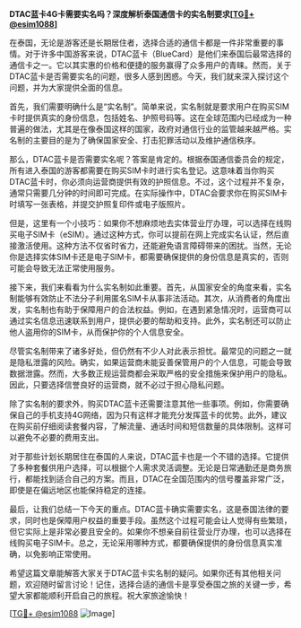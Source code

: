 **DTAC蓝卡4G卡需要实名吗？深度解析泰国通信卡的实名制要求[[TG💪+ @esim1088](https://t.me/s/esim1088)]**

在泰国，无论是游客还是长期居住者，选择合适的通信卡都是一件非常重要的事情。对于许多中国游客来说，DTAC蓝卡（BlueCard）是他们来泰国后最常选择的通信卡之一。它以其实惠的价格和便捷的服务赢得了众多用户的青睐。然而，关于DTAC蓝卡是否需要实名的问题，很多人感到困惑。今天，我们就来深入探讨这个问题，并为大家提供全面的信息。

首先，我们需要明确什么是“实名制”。简单来说，实名制就是要求用户在购买SIM卡时提供真实的身份信息，包括姓名、护照号码等。这在全球范围内已经成为一种普遍的做法，尤其是在像泰国这样的国家，政府对通信行业的监管越来越严格。实名制的主要目的是为了确保国家安全、打击犯罪活动以及维护通信秩序。

那么，DTAC蓝卡是否需要实名呢？答案是肯定的。根据泰国通信委员会的规定，所有进入泰国的游客都需要在购买SIM卡时进行实名登记。这意味着当你购买DTAC蓝卡时，你必须向运营商提供有效的护照信息。不过，这个过程并不复杂，通常只需要几分钟的时间即可完成。在实际操作中，DTAC会要求你在购买SIM卡时填写一张表格，并提交护照复印件或电子版照片。

但是，这里有一个小技巧：如果你不想麻烦地去实体营业厅办理，可以选择在线购买电子SIM卡（eSIM）。通过这种方式，你可以提前在网上完成实名认证，然后直接激活使用。这种方法不仅省时省力，还能避免语言障碍带来的困扰。当然，无论你是选择实体SIM卡还是电子SIM卡，都需要确保提供的身份信息是真实的，否则可能会导致无法正常使用服务。

接下来，我们来看看为什么实名制如此重要。首先，从国家安全的角度来看，实名制能够有效防止不法分子利用匿名SIM卡从事非法活动。其次，从消费者的角度出发，实名制也有助于保障用户的合法权益。例如，在遇到紧急情况时，运营商可以通过实名信息迅速联系到用户，提供必要的帮助和支持。此外，实名制还可以防止他人盗用你的SIM卡，从而保护你的个人信息安全。

尽管实名制带来了诸多好处，但仍然有不少人对此表示担忧。最常见的问题之一就是隐私泄露的风险。确实，如果运营商未能妥善保管用户的个人信息，可能会导致数据泄露。然而，大多数正规运营商都会采取严格的安全措施来保护用户的隐私。因此，只要选择信誉良好的运营商，就不必过于担心隐私问题。

除了实名制的要求外，购买DTAC蓝卡还需要注意其他一些事项。例如，你需要确保自己的手机支持4G网络，因为只有这样才能充分发挥蓝卡的优势。此外，建议在购买前仔细阅读套餐内容，了解流量、通话时间和短信数量的具体限制。这样可以避免不必要的费用支出。

对于那些计划长期居住在泰国的人来说，DTAC蓝卡也是一个不错的选择。它提供了多种套餐供用户选择，可以根据个人需求灵活调整。无论是日常通勤还是商务旅行，都能找到适合自己的方案。而且，DTAC在全国范围内的信号覆盖非常广泛，即使是在偏远地区也能保持稳定的连接。

最后，让我们总结一下今天的重点。DTAC蓝卡确实需要实名，这是泰国法律的要求，同时也是保障用户权益的重要手段。虽然这个过程可能会让人觉得有些繁琐，但它实际上是非常必要且安全的。如果你不想亲自前往营业厅办理，也可以选择在线购买电子SIM卡。总之，无论采用哪种方式，都要确保提供的身份信息真实准确，以免影响正常使用。

希望这篇文章能解答大家关于DTAC蓝卡实名制的疑问。如果你还有其他相关问题，欢迎随时留言讨论！记住，选择合适的通信卡是享受泰国之旅的关键一步，希望大家都能顺利开启自己的旅程。祝大家旅途愉快！

[[TG💪+ @esim1088](https://t.me/s/esim1088) ![Image](https://i.postimg.cc/4NQfJmqS/Snipaste-2025-05-13-00-14-12.png)]